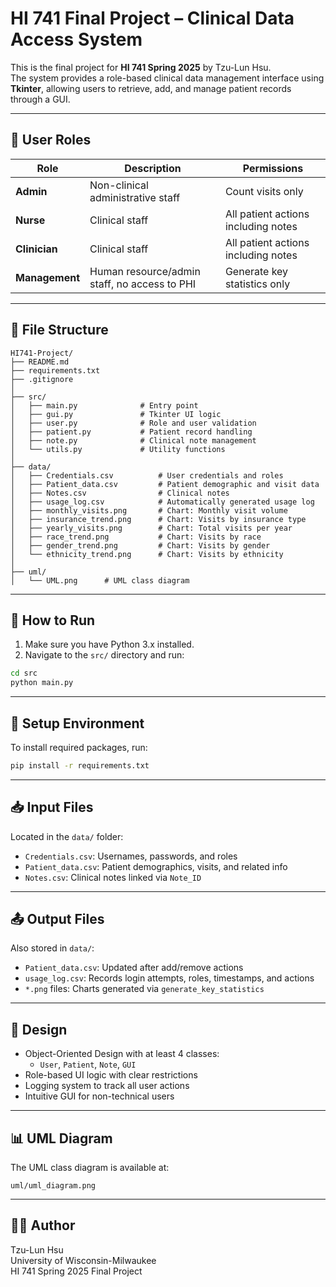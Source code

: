 # HI 741 Final Project – Clinical Data Access System

This is the final project for **HI 741 Spring 2025** by Tzu-Lun Hsu.  
The system provides a role-based clinical data management interface using **Tkinter**, allowing users to retrieve, add, and manage patient records through a GUI.

---

## 👤 User Roles
| Role        | Description                                                   | Permissions                                      |
|-------------|---------------------------------------------------------------|--------------------------------------------------|
| **Admin**   | Non-clinical administrative staff                             | Count visits only                                |
| **Nurse**   | Clinical staff                                                 | All patient actions including notes              |
| **Clinician** | Clinical staff                                               | All patient actions including notes              |
| **Management** | Human resource/admin staff, no access to PHI              | Generate key statistics only                     |

---

## 📁 File Structure

```
HI741-Project/
├── README.md
├── requirements.txt
├── .gitignore
│
├── src/
│   ├── main.py              # Entry point
│   ├── gui.py               # Tkinter UI logic
│   ├── user.py              # Role and user validation
│   ├── patient.py           # Patient record handling
│   ├── note.py              # Clinical note management
│   └── utils.py             # Utility functions
│
├── data/
│   ├── Credentials.csv          # User credentials and roles
│   ├── Patient_data.csv         # Patient demographic and visit data
│   ├── Notes.csv                # Clinical notes
│   ├── usage_log.csv            # Automatically generated usage log
│   ├── monthly_visits.png       # Chart: Monthly visit volume
│   ├── insurance_trend.png      # Chart: Visits by insurance type
│   ├── yearly_visits.png        # Chart: Total visits per year
│   ├── race_trend.png           # Chart: Visits by race
│   ├── gender_trend.png         # Chart: Visits by gender
│   └── ethnicity_trend.png      # Chart: Visits by ethnicity
│
├── uml/
│   └── UML.png      # UML class diagram
```

---

## 🚀 How to Run

1. Make sure you have Python 3.x installed.
2. Navigate to the `src/` directory and run:

```bash
cd src
python main.py
```

---

## 🔧 Setup Environment

To install required packages, run:

```bash
pip install -r requirements.txt
```

---

## 📥 Input Files

Located in the `data/` folder:
- `Credentials.csv`: Usernames, passwords, and roles
- `Patient_data.csv`: Patient demographics, visits, and related info
- `Notes.csv`: Clinical notes linked via `Note_ID`

---

## 📤 Output Files

Also stored in `data/`:
- `Patient_data.csv`: Updated after add/remove actions
- `usage_log.csv`: Records login attempts, roles, timestamps, and actions
- `*.png` files: Charts generated via `generate_key_statistics`

---

## 🧱 Design

- Object-Oriented Design with at least 4 classes:
  - `User`, `Patient`, `Note`, `GUI`
- Role-based UI logic with clear restrictions
- Logging system to track all user actions
- Intuitive GUI for non-technical users

---

## 📊 UML Diagram

The UML class diagram is available at:

```
uml/uml_diagram.png
```


---

## 👩‍🎓 Author

Tzu-Lun Hsu  
University of Wisconsin-Milwaukee  
HI 741 Spring 2025 Final Project
